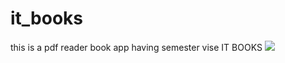 # it_books
this is a pdf reader book app having semester vise IT BOOKS
[![](https://jitpack.io/v/osamaJadoon/it_books.svg)](https://jitpack.io/#osamaJadoon/it_books)
